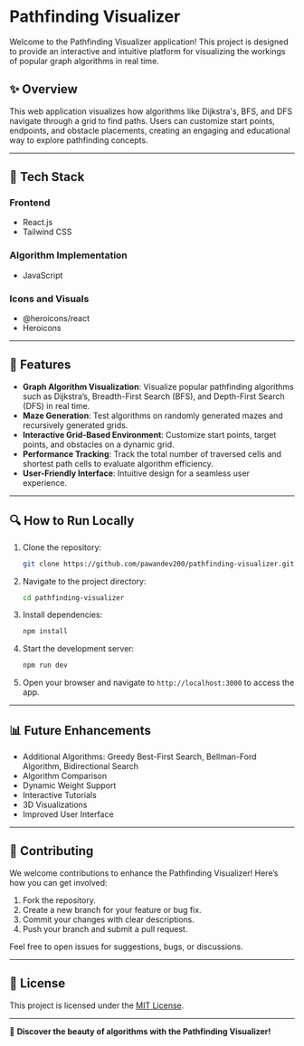 # Pathfinding Visualizer

Welcome to the Pathfinding Visualizer application! This project is designed to provide an interactive and intuitive platform for visualizing the workings of popular graph algorithms in real time.

## ✨ Overview

This web application visualizes how algorithms like Dijkstra's, BFS, and DFS navigate through a grid to find paths. Users can customize start points, endpoints, and obstacle placements, creating an engaging and educational way to explore pathfinding concepts.

---

## 🔧 Tech Stack

### **Frontend**
- React.js
- Tailwind CSS

### **Algorithm Implementation**
- JavaScript

### **Icons and Visuals**
- @heroicons/react
- Heroicons

---

## 🚀 Features

- **Graph Algorithm Visualization**: Visualize popular pathfinding algorithms such as Dijkstra’s, Breadth-First Search (BFS), and Depth-First Search (DFS) in real time. 
- **Maze Generation**: Test algorithms on randomly generated mazes and recursively generated grids.
- **Interactive Grid-Based Environment**: Customize start points, target points, and obstacles on a dynamic grid.
- **Performance Tracking**: Track the total number of traversed cells and shortest path cells to evaluate algorithm efficiency.
- **User-Friendly Interface**: Intuitive design for a seamless user experience.

---

## 🔍 How to Run Locally

1. Clone the repository:

   ```bash
   git clone https://github.com/pawandev200/pathfinding-visualizer.git
   ```

2. Navigate to the project directory:

   ```bash
   cd pathfinding-visualizer
   ```

3. Install dependencies:

   ```bash
   npm install
   ```

4. Start the development server:

   ```bash
   npm run dev
   ```

5. Open your browser and navigate to `http://localhost:3000` to access the app.

---

## 📊 Future Enhancements

- Additional Algorithms: Greedy Best-First Search, Bellman-Ford Algorithm, Bidirectional Search
- Algorithm Comparison
- Dynamic Weight Support
- Interactive Tutorials
- 3D Visualizations
- Improved User Interface

---

## 🤝 Contributing

We welcome contributions to enhance the Pathfinding Visualizer! Here’s how you can get involved:

1. Fork the repository.
2. Create a new branch for your feature or bug fix.
3. Commit your changes with clear descriptions.
4. Push your branch and submit a pull request.

Feel free to open issues for suggestions, bugs, or discussions.

---

## 📜 License

This project is licensed under the [MIT License](LICENSE).

---

🌟 **Discover the beauty of algorithms with the Pathfinding Visualizer!**
